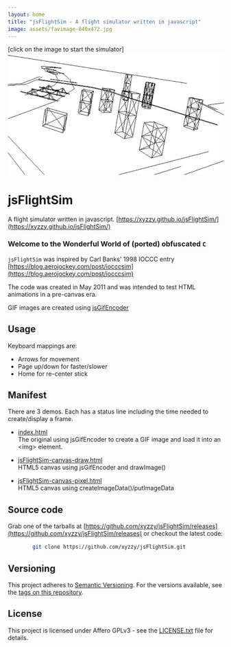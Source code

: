 ```yaml
---
layout: home
title: "jsFlightSim - A flight simulator written in javascript"
image: assets/favimage-840x472.jpg
---
```


\[click on the image to start the simulator\]  
[![teaser](assets/favimage-840x472.jpg)](https://xyzzy.github.io/jsFlightSim/)

# jsFlightSim

A flight simulator written in javascript. [https://xyzzy.github.io/jsFlightSim/](https://xyzzy.github.io/jsFlightSim/)

### Welcome to the Wonderful World of (ported) obfuscated `C`

`jsFlightSim` was inspired by Carl Banks' 1998 IOCCC entry [https://blog.aerojockey.com/post/iocccsim](https://blog.aerojockey.com/post/iocccsim)

The code was created in May 2011 and was intended to test HTML animations in a pre-canvas era.
 
GIF images are created using [jsGifEncoder](https://xyzzy.github.io/jsGifEncoder/)

## Usage

Keyboard mappings are:

 - Arrows for movement
 - Page up/down for faster/slower
 - Home for re-center stick

## Manifest

There are 3 demos. Each has a status line including the time needed to create/display a frame.

 - [index.html](index.html)  
   The original using jsGifEncoder to create a GIF image and load it into an &lt;img&gt; element.

 - [jsFlightSim-canvas-draw.html](jsFlightSim-canvas-draw.html)  
   HTML5 canvas using jsGifEncoder and drawImage()

 - [jsFlightSim-canvas-pixel.html](jsFlightSim-canvas-pixel.html)  
   HTML5 canvas using createImageData()/putImageData

## Source code

Grab one of the tarballs at [https://github.com/xyzzy/jsFlightSim/releases](https://github.com/xyzzy/jsFlightSim/releases) or checkout the latest code:

```sh
        git clone https://github.com/xyzzy/jsFlightSim.git
```

## Versioning

This project adheres to [Semantic Versioning](http://semver.org/spec/v2.0.0.html). 
For the versions available, see the [tags on this repository](https://github.com/xyzzy/jsFlightSim/tags).

## License

This project is licensed under Affero GPLv3 - see the [LICENSE.txt](LICENSE.txt) file for details.
